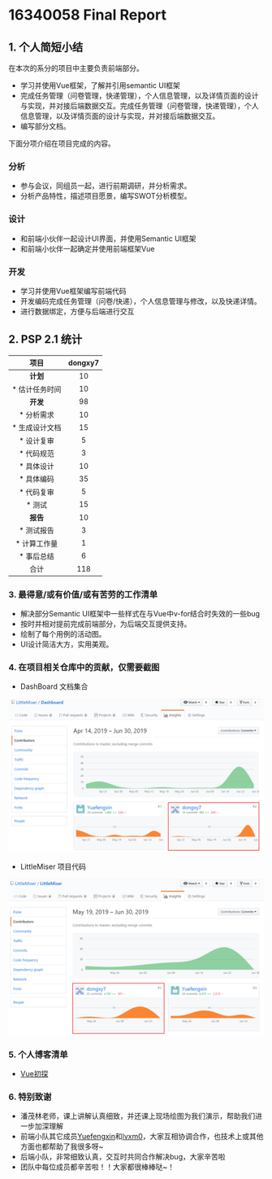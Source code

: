 ﻿# 16340058 Final Report
## 1. 个人简短小结
在本次的系分的项目中主要负责前端部分。
- 学习并使用Vue框架，了解并引用semantic UI框架
- 完成任务管理（问卷管理，快递管理），个人信息管理，以及详情页面的设计与实现，并对接后端数据交互。完成任务管理（问卷管理，快递管理），个人信息管理，以及详情页面的设计与实现，并对接后端数据交互。
- 编写部分文档。

下面分项介绍在项目完成的内容。

### 分析
- 参与会议，同组员一起，进行前期调研，并分析需求。
- 分析产品特性，描述项目愿景，编写SWOT分析模型。

### 设计
- 和前端小伙伴一起设计UI界面，并使用Semantic UI框架
- 和前端小伙伴一起确定并使用前端框架Vue

### 开发
- 学习并使用Vue框架编写前端代码
- 开发编码完成任务管理（问卷/快递），个人信息管理与修改，以及快递详情。
- 进行数据绑定，方便与后端进行交互

## 2. PSP 2.1 统计
|**项目** | dongxy7  |
|:------:|:----:|
|**计划**|10  |
| * 估计任务时间| 10 |
|**开发**|98 |
| * 分析需求| 10 |
| * 生成设计文档| 15 |
| * 设计复审| 5 |
| * 代码规范| 3 |
| * 具体设计| 10 |
| * 具体编码| 35 |
| * 代码复审| 5 |
| * 测试| 15 |
|**报告**| 10  |
| * 测试报告| 3 |
| * 计算工作量| 1 |
| * 事后总结| 6 |
|合计| 118 |


### 3. 最得意/或有价值/或有苦劳的工作清单
- 解决部分Semantic UI框架中一些样式在与Vue中v-for结合时失效的一些bug
- 按时并相对提前完成前端部分，为后端交互提供支持。
- 绘制了每个用例的活动图。
- UI设计简洁大方，实用美观。

### 4. 在项目相关仓库中的贡献，仅需要截图
- DashBoard 文档集合
  
![文档贡献](../../images/58-1.png)


- LittleMiser 项目代码  
 
![代码贡献](../../images/58-2.png)

### 5. 个人博客清单
- [Vue初探](https://blog.csdn.net/weixin_43825621/article/details/93912112)



### 6. 特别致谢
- 潘茂林老师，课上讲解认真细致，并还课上现场绘图为我们演示，帮助我们进一步加深理解
- 前端小队其它成员[Yuefengxin](https://github.com/Yuefengxin)和[lvxm0](https://github.com/lvxm0)，大家互相协调合作，也技术上或其他方面也都帮助了我很多呀~
- 后端小队，非常细致认真，交互时共同合作解决bug，大家辛苦啦
- 团队中每位成员都辛苦啦！！大家都很棒棒哒~！
















